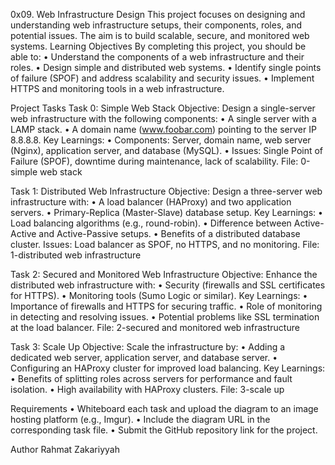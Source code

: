 0x09. Web Infrastructure Design
This project focuses on designing and understanding web infrastructure setups, their components, roles, and potential issues. The aim is to build scalable, secure, and monitored web systems.
Learning Objectives
By completing this project, you should be able to:
•	Understand the components of a web infrastructure and their roles.
•	Design simple and distributed web systems.
•	Identify single points of failure (SPOF) and address scalability and security issues.
•	Implement HTTPS and monitoring tools in a web infrastructure.

Project Tasks
Task 0: Simple Web Stack
Objective: Design a single-server web infrastructure with the following components:
•	A single server with a LAMP stack.
•	A domain name (www.foobar.com) pointing to the server IP 8.8.8.8.
Key Learnings:
•	Components: Server, domain name, web server (Nginx), application server, and database (MySQL).
•	Issues: Single Point of Failure (SPOF), downtime during maintenance, lack of scalability.
File: 0-simple web stack	

Task 1: Distributed Web Infrastructure
Objective: Design a three-server web infrastructure with:
•	A load balancer (HAProxy) and two application servers.
•	Primary-Replica (Master-Slave) database setup.
Key Learnings:
•	Load balancing algorithms (e.g., round-robin).
•	Difference between Active-Active and Active-Passive setups.
•	Benefits of a distributed database cluster.
Issues: Load balancer as SPOF, no HTTPS, and no monitoring.
File: 1-distributed web infrastructure

Task 2: Secured and Monitored Web Infrastructure
Objective: Enhance the distributed web infrastructure with:
•	Security (firewalls and SSL certificates for HTTPS).
•	Monitoring tools (Sumo Logic or similar).
Key Learnings:
•	Importance of firewalls and HTTPS for securing traffic.
•	Role of monitoring in detecting and resolving issues.
•	Potential problems like SSL termination at the load balancer.
File: 2-secured and monitored web infrastructure

Task 3: Scale Up
Objective: Scale the infrastructure by:
•	Adding a dedicated web server, application server, and database server.
•	Configuring an HAProxy cluster for improved load balancing.
Key Learnings:
•	Benefits of splitting roles across servers for performance and fault isolation.
•	High availability with HAProxy clusters.
File: 3-scale up

Requirements
•	Whiteboard each task and upload the diagram to an image hosting platform (e.g., Imgur).
•	Include the diagram URL in the corresponding task file.
•	Submit the GitHub repository link for the project.

Author
Rahmat Zakariyyah

